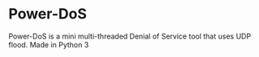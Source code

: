 # Power-DoS
Power-DoS is a mini multi-threaded Denial of Service tool that uses UDP flood. Made in Python 3
